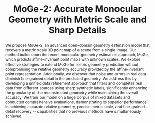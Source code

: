 ---
order_id: moge-2
title: "MoGe-2: Accurate Monocular Geometry with Metric Scale and Sharp Details"
authors: "Ruicheng Wang, Sicheng Xu, Yue Dong, Yu Deng, <span class='me'>Jianfeng Xiang</span>, Zelong Lv, Guangzhong Sun, Xin Tong, Jiaolong Yang"
location: "Neural Information Processing Systems (NeurIPS), 2025"
teaser: "/videos/moge-2.mp4"
teaser_type: "video"
page_url: "https://wangrc.site/MoGe2Page/"
abstract: "We propose MoGe-2, an advanced open-domain geometry estimation model that recovers a metric scale 3D point map of a scene from a single image. Our method builds upon the recent monocular geometry estimation approach, MoGe, which predicts affine-invariant point maps with unknown scales. We explore effective strategies to extend MoGe for metric geometry prediction without compromising the relative geometry accuracy provided by the affine-invariant point representation. Additionally, we discover that noise and errors in real data diminish fine-grained detail in the predicted geometry. We address this by developing a unified data refinement approach that filters and completes real data from different sources using sharp synthetic labels, significantly enhancing the granularity of the reconstructed geometry while maintaining the overall accuracy. We train our model on a large corpus of mixed datasets and conducted comprehensive evaluations, demonstrating its superior performance in achieving accurate relative geometry, precise metric scale, and fine-grained detail recovery -- capabilities that no previous methods have simultaneously achieved."
---
